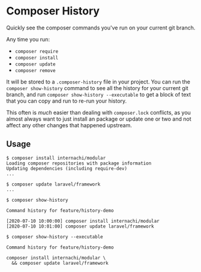# Composer History

Quickly see the composer commands you've run on your current git branch.

Any time you run:

 - `composer require` 
 - `composer install` 
 - `composer update` 
 - `composer remove`
 
It will be stored to a `.composer-history` file in your project. You can run
the `composer show-history` command to see all the history for your current
git branch, and run `composer show-history --executable` to get a block of
text that you can copy and run to re-run your history.

This often is *much* easier than dealing with `composer.lock` conflicts, as
you almost always want to just install an package or update one or two and
not affect any other changes that happened upstream.

## Usage

```shell script
$ composer install internachi/modular
Loading composer repositories with package information
Updating dependencies (including require-dev)
...

$ composer update laravel/framework
...

$ composer show-history

Command history for feature/history-demo

[2020-07-10 10:00:00] composer install internachi/modular
[2020-07-10 10:01:00] composer update laravel/framework

$ composer show-history --executable

Command history for feature/history-demo

composer install internachi/modular \
  && composer update laravel/framework
```
